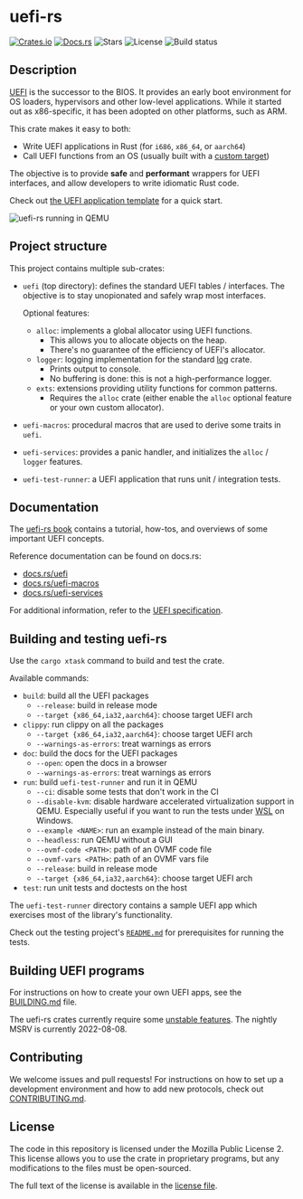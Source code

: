 # uefi-rs

[![Crates.io](https://img.shields.io/crates/v/uefi)](https://crates.io/crates/uefi)
[![Docs.rs](https://docs.rs/uefi/badge.svg)](https://docs.rs/uefi)
![Stars](https://img.shields.io/github/stars/rust-osdev/uefi-rs)
![License](https://img.shields.io/github/license/rust-osdev/uefi-rs)
![Build status](https://github.com/rust-osdev/uefi-rs/workflows/Rust/badge.svg)

## Description

[UEFI] is the successor to the BIOS. It provides an early boot environment for
OS loaders, hypervisors and other low-level applications. While it started out
as x86-specific, it has been adopted on other platforms, such as ARM.

This crate makes it easy to both:
  - Write UEFI applications in Rust (for `i686`, `x86_64`, or `aarch64`)
  - Call UEFI functions from an OS (usually built with a [custom target][rustc-custom])

The objective is to provide **safe** and **performant** wrappers for UEFI interfaces,
and allow developers to write idiomatic Rust code.

Check out [the UEFI application template](template) for a quick start.

[UEFI]: https://en.wikipedia.org/wiki/Unified_Extensible_Firmware_Interface
[rustc-custom]: https://doc.rust-lang.org/rustc/targets/custom.html

![uefi-rs running in QEMU](https://imgur.com/SFPSVuO.png)

## Project structure

This project contains multiple sub-crates:

- `uefi` (top directory): defines the standard UEFI tables / interfaces.
  The objective is to stay unopionated and safely wrap most interfaces.

  Optional features:
  - `alloc`: implements a global allocator using UEFI functions.
    - This allows you to allocate objects on the heap.
    - There's no guarantee of the efficiency of UEFI's allocator.
  - `logger`: logging implementation for the standard [log] crate.
    - Prints output to console.
    - No buffering is done: this is not a high-performance logger.
  - `exts`: extensions providing utility functions for common patterns.
    - Requires the `alloc` crate (either enable the `alloc` optional feature or your own custom allocator).

- `uefi-macros`: procedural macros that are used to derive some traits in `uefi`.

- `uefi-services`: provides a panic handler, and initializes the `alloc` / `logger` features.

- `uefi-test-runner`: a UEFI application that runs unit / integration tests.

[log]: https://github.com/rust-lang-nursery/log

## Documentation

The [uefi-rs book] contains a tutorial, how-tos, and overviews of some
important UEFI concepts.

Reference documentation can be found on docs.rs:
- [docs.rs/uefi](https://docs.rs/uefi)
- [docs.rs/uefi-macros](https://docs.rs/uefi-macros)
- [docs.rs/uefi-services](https://docs.rs/uefi-services)

For additional information, refer to the [UEFI specification][spec].

[spec]: http://www.uefi.org/specifications
[uefi-rs book]: https://rust-osdev.github.io/uefi-rs/HEAD

## Building and testing uefi-rs

Use the `cargo xtask` command to build and test the crate.

Available commands:
- `build`: build all the UEFI packages
  - `--release`: build in release mode
  - `--target {x86_64,ia32,aarch64}`: choose target UEFI arch
- `clippy`: run clippy on all the packages
  - `--target {x86_64,ia32,aarch64}`: choose target UEFI arch
  - `--warnings-as-errors`: treat warnings as errors
- `doc`: build the docs for the UEFI packages
  - `--open`: open the docs in a browser
  - `--warnings-as-errors`: treat warnings as errors
- `run`: build `uefi-test-runner` and run it in QEMU
  - `--ci`: disable some tests that don't work in the CI
  - `--disable-kvm`: disable hardware accelerated virtualization support in QEMU.
                     Especially useful if you want to run the tests under
                     [WSL](https://docs.microsoft.com/en-us/windows/wsl) on Windows.
  - `--example <NAME>`: run an example instead of the main binary.
  - `--headless`: run QEMU without a GUI
  - `--ovmf-code <PATH>`: path of an OVMF code file
  - `--ovmf-vars <PATH>`: path of an OVMF vars file
  - `--release`: build in release mode
  - `--target {x86_64,ia32,aarch64}`: choose target UEFI arch
- `test`: run unit tests and doctests on the host

The `uefi-test-runner` directory contains a sample UEFI app which exercises
most of the library's functionality.

Check out the testing project's [`README.md`](uefi-test-runner/README.md) for
prerequisites for running the tests.

## Building UEFI programs

For instructions on how to create your own UEFI apps, see the [BUILDING.md](BUILDING.md) file.

The uefi-rs crates currently require some [unstable features].
The nightly MSRV is currently 2022-08-08.

[unstable features]: https://github.com/rust-osdev/uefi-rs/issues/452

## Contributing

We welcome issues and pull requests! For instructions on how to set up a development
environment and how to add new protocols, check out [CONTRIBUTING.md](CONTRIBUTING.md).

## License

The code in this repository is licensed under the Mozilla Public License 2.
This license allows you to use the crate in proprietary programs, but any modifications to the files must be open-sourced.

The full text of the license is available in the [license file](LICENSE).
